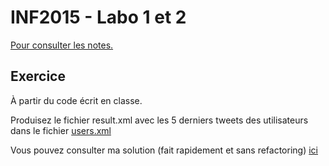 # INF2015 - Labo 1 et 2
[Pour consulter les notes.](https://github.com/alexcp/inf2015)

## Exercice
À partir du code écrit en classe.

Produisez le fichier result.xml avec les 5 derniers tweets des utilisateurs dans le fichier [users.xml](https://github.com/alexcp/inf2015--twitter-api/blob/master/users.xml)

Vous pouvez consulter ma solution (fait rapidement et sans refactoring) [ici](https://github.com/alexcp/inf2015--twitter-api/tree/exercice)
